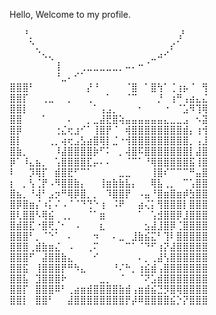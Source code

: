 Hello, Welcome to my profile.

⠀⠀⠘⡀⠀⠀⠀⠀⠀⠀⠀⠀⠀⠀⠀⠀⠀⠀⠀⠀⠀⠀⠀⠀⠀⠀ ⡜⠀⠀⠀
⠀⠀⠀⠑⡀⠀⠀⠀⠀⠀⠀⠀⠀⠀⠀⠀⠀⠀⠀⠀⠀⠀⠀⠀⠀⡔⠁⠀⠀⠀
⠀⠀⠀⠀⠈⠢⢄⠀⠀⠀⠀⠀⠀⠀⠀⠀⠀⠀⠀⠀⠀⠀⣀⠴⠊⠀⠀⠀⠀⠀
⠀⠀⠀⠀⠀⠀⠀⢸⠀⠀⠀⢀⣀⣀⣀⣀⣀⡀⠤⠄⠒⠈⠀⠀⠀⠀⠀⠀⠀⠀
⠀⠀⠀⠀⠀⠀⠀⠘⣀⠄⠊⠁⠀⠀⠀⠀⠀⠀⠀⠀⠀⠀⠀⠀⠀⠀⠀⠀⠀⠀
⣿⣿⣿⠃⠀⠀⠀⠀⠀⠀⠀⠀⡜⠘⠀⠀⠀⠀⠈⣿⠀⠁⣿⢳⠁⢈⢰⡦⠈⠀⢻
⣿⣿⡏⠀⠀⢀⣀⠀⠀⡀⠀⠀⢀⠀⠀⠁⠀⠀⠈⠉⠀⠀⠀⡘⠀⢰⠛⢠⣴⣄⣌
⣿⣿⡇⠀⠀⠀⠀⠀⠀⠀⠀⠀⠀⠁⢠⣠⡀⠀⠀⠀⠂⠀⠀⠀⠐⠀⠈⣡⠻⢹⢿
⣿⣿⠀⠀⠀⠁⠀⠀⠀⠄⠀⠀⡀⣀⣼⣟⣿⢵⣤⣤⣤⣤⣤⣤⣄⣀⣀⣠⠀⠢⣽
⣿⡿⠀⠀⠀⠀⠀⢐⣌⢖⣰⠊⠁⢸⣿⡟⠈⠀⢾⣿⣿⣿⣿⣿⣿⣿⣿⣾⡄⢰⢺
⣿⡇⠀⠀⠀⠀⢀⡀⢴⢖⣠⣣⣴⣿⢿⡇⣈⠐⢺⣿⣿⣿⣿⣿⣿⣿⣿⣿⡀⢠⣸
⣿⣷⡀⠀⠀⠀⠀⠸⣼⣿⣿⣿⣿⡷⠋⠅⠀⡀⢼⣿⠯⣿⣿⣿⣿⣿⣿⣿⡇⣼⣿
⡿⠁⠸⣄⣦⡀⠀⢡⣿⣿⣿⣿⣏⡤⠄⠄⠀⠀⠈⠉⠁⠘⢿⣿⣿⣿⣿⣿⣯⢸⣿
⠇⠀⠀⡹⢿⡏⠀⣾⣿⣟⠋⠉⠁⠀⠀⠀⠀⣀⣀⠀⠀⠀⢸⣿⠎⠉⠉⠉⠛⣤⣿
⡆⠀⡀⢣⢈⡟⠠⠻⣿⣿⣷⡄⠀⠀⢸⣶⣷⣷⣧⡄⠀⠀⢿⣧⢀⡀⠀⠉⢡⣿⣿
⣿⣦⡀⠘⢼⠃⣠⡲⠛⢿⡿⣿⡀⡀⠀⠹⣿⣿⡟⠀⠠⣤⠘⣿⣶⣿⣶⡾⣳⣿⣿
⣿⡿⣿⣶⡌⠰⡅⠌⠠⠈⠈⠙⢙⠑⢰⠀⠨⠟⠀⠀⣴⢌⡅⢻⣿⣿⣿⡇⣿⣿⣿
⣿⢇⣿⣿⠣⢿⣮⠀⢀⡀⠀⠀⠈⠁⣶⠀⠀⠀⠀⠀⠁⠀⢡⣺⣿⣿⡿⣸⣿⣿⣿
⣿⣾⣿⣏⠐⣿⢟⡈⠂⠀⠠⠀⠀⠀⣆⠀⠀⠀⠀⠀⠀⣢⣼⣸⣿⡿⢈⣿⣿⣿⣿
⣿⣿⣿⠃⡀⠈⠑⠁⠀⠄⠀⠀⠀⠲⠀⠀⠄⣀⠀⣸⣷⣮⣍⠃⢹⠇⣿⣿⣿⣿⣿
⣿⣿⣿⢀⣾⣷⣶⣌⠀⠠⠀⠀⢀⠍⠀⠀⠀⠀⠉⠁⠈⠙⠋⢰⡝⣼⣿⣿⣿⣿⣿
⣿⣿⣿⠋⠀⣼⣿⣿⣷⣄⠀⠀⠀⠊⠀⠀⠀⠀⠀⠀⠄⡀⢀⣼⢣⣿⣿⣿⣿⣿⣿
⣿⣿⣯⠀⢸⣿⣿⣿⡟⠛⠳⣄⠀⠀⠀⠀⠘⠌⠓⡀⢰⣮⣾⢠⣿⣿⣿⣿⣿⣿⣿
⣿⣿⣧⠀⣹⣿⣿⣿⠗⠀⠀⠀⠀⠀⣀⡀⠀⠈⠀⠀⠈⠝⣡⣾⣿⣿⣿⣿⣿⣿⣿
⣿⣿⡏⠀⣿⣿⣿⠿⠃⢀⣴⣶⣾⣿⣿⣿⣿⣷⣾⢠⣶⣾⣮⣙⡻⣿⢿⣿⣿⣿⣿
⣿⣿⡇⠀⣿⣿⠃⠀⠀⣼⣿⣿⣿⣿⣿⣿⣿⣿⡟⡼⠿⣿⣿⣿⣿⣮⡑⡝⣿⣿⣿
